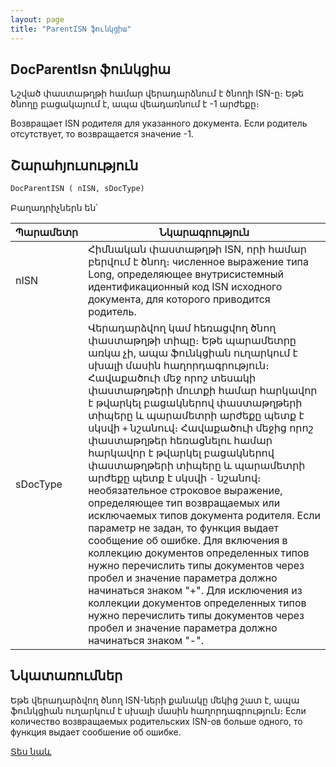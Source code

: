 ```yaml
---
layout: page
title: "ParentISN ֆունկցիա"
---
```


## DocParentIsn ֆունկցիա

Նշված փաստաթղթի համար վերադարձնում է ծնողի ISN-ը։ Եթե ծնողը բացակայում է, ապա վեադառնում է -1 արժեքը։

Возвращает ISN родителя для указанного документа. Если родитель отсутствует, то возвращается значение -1. 

## Շարահյուսություն

```vb
DocParentISN ( nISN, sDocType)
```

Բաղադրիչներն են՝

| Պարամետր | Նկարագրություն |
|--|--|
| nISN | Հիմնական փաստաթղթի ISN, որի համար բերվում է ծնող։ численное выражение типа Long, определяющее внутрисистемный идентификационный код ISN исходного документа, для которого приводится родитель. |
| sDocType | Վերադարձվող կամ հեռացվող ծնող փաստաթղթի տիպը։ Եթե պարամետրը առկա չի, ապա ֆունկցիան ուղարկում է սխալի մասին հաղորդագրություն։ Հավաքածուի մեջ որոշ տեսակի փաստաթղթերի մուտքի համար հարկավոր է թվարկել բացակներով փաստաթղթերի տիպերը և պարամետրի արժեքը պետք է սկսվի `+` նշանուվ։ Հավաքածուի մեջից որոշ փաստաթղթեր հեռացնելու համար հարկավոր է թվարկել բացակներով փաստաթղթերի տիպերը և պարամետրի արժեքը պետք է սկսվի `-` նշանով։  необязательное строковое выражение, определяющее тип возвращаемых или исключаемых типов документа родителя. Если параметр не задан, то функция выдает сообщение об ошибке. Для включения в коллекцию документов определенных типов нужно перечислить типы документов через пробел и значение параметра должно начинаться знаком &quot;+&quot;. Для исключения из коллекции документов определенных типов нужно перечислить типы документов через пробел и значение параметра должно начинаться знаком &quot;-&quot;. |

## Նկատառումներ

Եթե վերադարձվող ծնող ISN-ների քանակը մեկից շատ է, ապա ֆունկցիան ուղարկում է սխալի մասին հաղորդագրություն։ 
Если количество возвращаемых родительских ISN-ов больше одного, то функция выдает сообшение об ошибке.


[Տես նաև](../../../functions.html)
